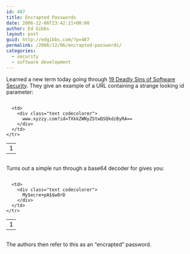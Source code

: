 ```yaml
---
id: 487
title: Encrapted Passwords
date: 2006-12-06T23:42:11+00:00
author: Ed Gibbs
layout: post
guid: http://edgibbs.com/?p=487
permalink: /2006/12/06/encrapted-passwords/
categories:
  - security
  - software development
---
```

Learned a new term today going through [19 Deadly Sins of Software Security](http://blogs.msdn.com/michael_howard/archive/2005/07/11/437875.aspx). They give an example of a URL containing a strange looking id parameter:

<div class="codecolorer-container text vibrant overflow-off" style="overflow:auto;white-space:nowrap;">
  <table cellspacing="0" cellpadding="0">
    <tr>
      <td class="line-numbers">
        <div>
          1<br />
        </div>
      </td>
      
      <td>
        <div class="text codecolorer">
          www.xyzzy.com?id=TXkkZWNyZStwQSQkdzByRA==
        </div>
      </td>
    </tr>
  </table>
</div>

Turns out a simple run through a base64 decoder for gives you:

<div class="codecolorer-container text vibrant overflow-off" style="overflow:auto;white-space:nowrap;">
  <table cellspacing="0" cellpadding="0">
    <tr>
      <td class="line-numbers">
        <div>
          1<br />
        </div>
      </td>
      
      <td>
        <div class="text codecolorer">
          My$ecre+pA$$w0rD
        </div>
      </td>
    </tr>
  </table>
</div>

The authors then refer to this as an &#8220;encrapted&#8221; password.